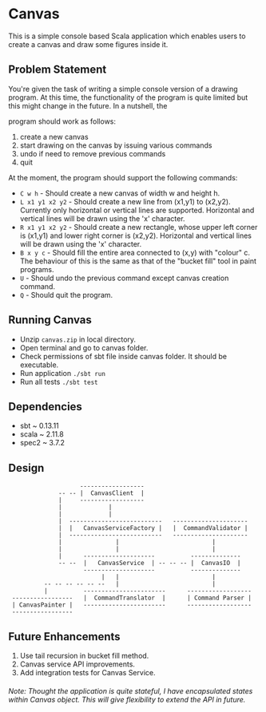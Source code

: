 # Canvas

This is a simple console based Scala application which enables users to create a canvas and draw some figures inside it.

Problem Statement
-----------------

You're given the task of writing a simple console version of a drawing program. At this time, the functionality of the program is quite limited but this might change in the future. In a nutshell, the

program should work as follows:

1. create a new canvas
2. start drawing on the canvas by issuing various commands
4. undo if need to remove previous commands
3. quit

At the moment, the program should support the following commands:

* ```C w h```         - Should create a new canvas of width w and height h.
* ```L x1 y1 x2 y2``` - Should create a new line from (x1,y1) to (x2,y2). Currently only horizontal or vertical lines are supported. Horizontal and vertical lines will be drawn using the 'x' character.
* ```R x1 y1 x2 y2``` - Should create a new rectangle, whose upper left corner is (x1,y1) and lower right corner is (x2,y2). Horizontal and vertical lines will be drawn using the 'x' character.
* ```B x y c```       - Should fill the entire area connected to (x,y) with "colour" c. The behaviour of this is the same as that of the "bucket fill" tool in paint programs.
* ```U```             - Should undo the previous command except canvas creation command. 
* ```Q```             - Should quit the program.

Running Canvas
--------------

*   Unzip ```canvas.zip``` in local directory.
*   Open terminal and go to canvas folder.
*   Check permissions of sbt file inside canvas folder. It should be executable.
*   Run application ```./sbt run```
*   Run all tests ```./sbt test```

Dependencies
------------

* sbt   ~ 0.13.11
* scala ~ 2.11.8
* spec2 ~ 3.7.2

Design
------

                        ------------------
                  -- -- |  CanvasClient  |
                  |     ------------------
                  |             |
                  |             |
                  |  --------------------------   ---------------------
                  |  |   CanvasServiceFactory |   |  CommandValidator |
                  |  --------------------------   ---------------------
                  |               |                          |
                  |               |                          |
                  |      --------------------          --------------
                  -- --  |   CanvasService  | -- -- -- |  CanvasIO  |
                         --------------------          --------------
                              |   |                          |
              -- -- -- -- -- --   |                          |
              |          -----------------------      ------------------
     -----------------   |  CommandTranslator  |      | Command Parser |
     | CanvasPainter |   -----------------------      ------------------
     -----------------

Future Enhancements
-------------------

1. Use tail recursion in bucket fill method.
3. Canvas service API improvements.
4. Add integration tests for Canvas Service.

###### Note: Thought the application is quite stateful, I have encapsulated states within Canvas object. This will give flexibility to extend the API in future.
